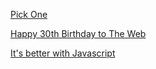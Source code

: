 [Pick One](https://i.redd.it/zoz9jdjga0g21.jpg)

[Happy 30th Birthday to The Web](https://twitter.com/hankchizljaw/status/1105440749687066624)

[It's better with Javascript](https://twitter.com/commitstrip/status/1119222651673878530)
